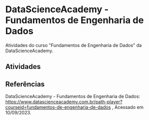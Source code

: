 # DataScienceAcademy - Fundamentos de Engenharia de Dados
Atividades do curso "Fundamentos de Engenharia de Dados" da DataScienceAcademy.


## Atividades


## Referências
DataScienceAcademy - Fundamentos de Engenharia de Dados:
https://www.datascienceacademy.com.br/path-player?courseid=fundamentos-de-engenharia-de-dados , 
Acessado em 10/09/2023.